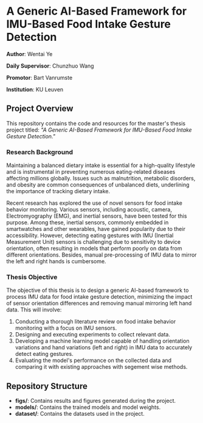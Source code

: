 # A Generic AI-Based Framework for IMU-Based Food Intake Gesture Detection

**Author**: Wentai Ye

**Daily Supervisor**: Chunzhuo Wang

**Promotor**: Bart Vanrumste

**Institution**: KU Leuven

## Project Overview

This repository contains the code and resources for the master's thesis project titled: _"A Generic AI-Based Framework for IMU-Based Food Intake Gesture Detection."_

### Research Background

Maintaining a balanced dietary intake is essential for a high-quality lifestyle and is instrumental in preventing numerous eating-related diseases affecting millions globally. Issues such as malnutrition, metabolic disorders, and obesity are common consequences of unbalanced diets, underlining the importance of tracking dietary intake.

Recent research has explored the use of novel sensors for food intake behavior monitoring. Various sensors, including acoustic, camera, Electromyography (EMG), and inertial sensors, have been tested for this purpose. Among these, inertial sensors, commonly embedded in smartwatches and other wearables, have gained popularity due to their accessibility. However, detecting eating gestures with IMU (Inertial Measurement Unit) sensors is challenging due to sensitivity to device orientation, often resulting in models that perform poorly on data from different orientations. Besides, manual pre-processing of IMU data to mirror the left and right hands is cumbersome.

### Thesis Objective

The objective of this thesis is to design a generic AI-based framework to process IMU data for food intake gesture detection, minimizing the impact of sensor orientation differences and removing manual mirroring left hand data. This will involve:

1. Conducting a thorough literature review on food intake behavior monitoring with a focus on IMU sensors.
2. Designing and executing experiments to collect relevant data.
3. Developing a machine learning model capable of handling orientation variations and hand variations (left and right) in IMU data to accurately detect eating gestures.
4. Evaluating the model's performance on the collected data and comparing it with existing approaches with segement wise methods.

## Repository Structure

- **figs/**: Contains results and figures generated during the project.
- **models/**: Contains the trained models and model weights.
- **dataset/**: Contains the datasets used in the project.
